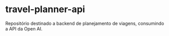 # travel-planner-api
Repositório destinado a backend de planejamento de viagens, consumindo a API da Open AI.

